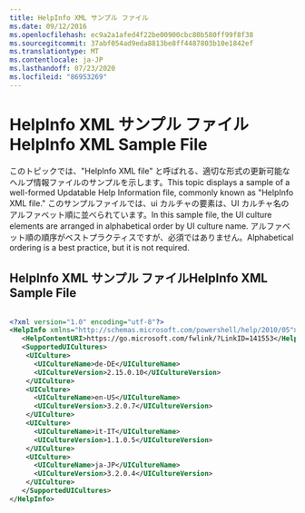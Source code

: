 ```yaml
---
title: HelpInfo XML サンプル ファイル
ms.date: 09/12/2016
ms.openlocfilehash: ec9a2a1afed4f22be00900cbc80b580ff99f8f38
ms.sourcegitcommit: 37abf054ad9eda8813be8ff4487803b10e1842ef
ms.translationtype: MT
ms.contentlocale: ja-JP
ms.lasthandoff: 07/23/2020
ms.locfileid: "86953269"
---
```

# <a name="helpinfo-xml-sample-file"></a><span data-ttu-id="62325-102">HelpInfo XML サンプル ファイル</span><span class="sxs-lookup"><span data-stu-id="62325-102">HelpInfo XML Sample File</span></span>

<span data-ttu-id="62325-103">このトピックでは、"HelpInfo XML file" と呼ばれる、適切な形式の更新可能なヘルプ情報ファイルのサンプルを示します。</span><span class="sxs-lookup"><span data-stu-id="62325-103">This topic displays a sample of a well-formed Updatable Help Information file, commonly known as "HelpInfo XML file."</span></span> <span data-ttu-id="62325-104">このサンプルファイルでは、ui カルチャの要素は、UI カルチャ名のアルファベット順に並べられています。</span><span class="sxs-lookup"><span data-stu-id="62325-104">In this sample file, the UI culture elements are arranged in alphabetical order by UI culture name.</span></span> <span data-ttu-id="62325-105">アルファベット順の順序がベストプラクティスですが、必須ではありません。</span><span class="sxs-lookup"><span data-stu-id="62325-105">Alphabetical ordering is a best practice, but it is not required.</span></span>

## <a name="helpinfo-xml-sample-file"></a><span data-ttu-id="62325-106">HelpInfo XML サンプル ファイル</span><span class="sxs-lookup"><span data-stu-id="62325-106">HelpInfo XML Sample File</span></span>

```xml

<?xml version="1.0" encoding="utf-8"?>
<HelpInfo xmlns="http://schemas.microsoft.com/powershell/help/2010/05">
   <HelpContentURI>https://go.microsoft.com/fwlink/?LinkID=141553</HelpContentURI>
   <SupportedUICultures>
    <UICulture>
      <UICultureName>de-DE</UICultureName>
      <UICultureVersion>2.15.0.10</UICultureVersion>
    </UICulture>
    <UICulture>
      <UICultureName>en-US</UICultureName>
      <UICultureVersion>3.2.0.7</UICultureVersion>
    </UICulture>
    <UICulture>
      <UICultureName>it-IT</UICultureName>
      <UICultureVersion>1.1.0.5</UICultureVersion>
    </UICulture>
    <UICulture>
      <UICultureName>ja-JP</UICultureName>
      <UICultureVersion>3.2.0.4</UICultureVersion>
    </UICulture>
   </SupportedUICultures>
</HelpInfo>

```
